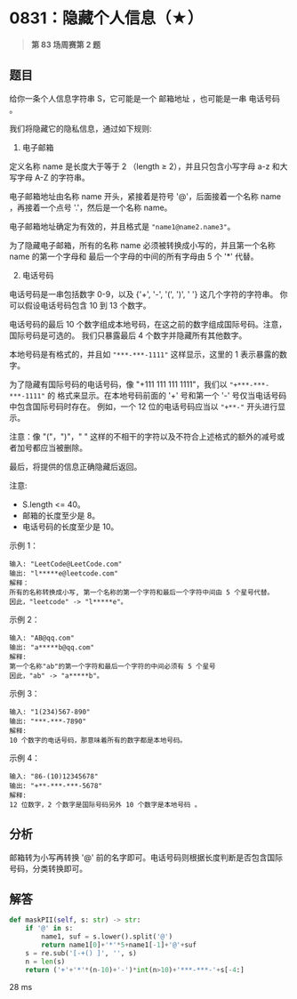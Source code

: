 # 0831：隐藏个人信息（★）


> **第 83 场周赛第 2 题**

## 题目

给你一条个人信息字符串 S，它可能是一个 邮箱地址 ，也可能是一串 电话号码 。

我们将隐藏它的隐私信息，通过如下规则:

1. 电子邮箱

定义名称 name 是长度大于等于 2 （length ≥ 2），并且只包含小写字母 a-z 和大写字母 A-Z 的字符串。

电子邮箱地址由名称 name 开头，紧接着是符号 '@'，后面接着一个名称 name
，再接着一个点号 '.'，然后是一个名称 name。

电子邮箱地址确定为有效的，并且格式是 `"name1@name2.name3"`。

为了隐藏电子邮箱，所有的名称 name 必须被转换成小写的，并且第一个名称 name 的第一个字母和
最后一个字母的中间的所有字母由 5 个 '*' 代替。


2. 电话号码

电话号码是一串包括数字 0-9，以及 {'+', '-', '(', ')', ' '} 这几个字符的字符串。
你可以假设电话号码包含 10 到 13 个数字。

电话号码的最后 10 个数字组成本地号码，在这之前的数字组成国际号码。注意，国际号码是可选的。
我们只暴露最后 4 个数字并隐藏所有其他数字。

本地号码是有格式的，并且如 `"***-***-1111"` 这样显示，这里的 1 表示暴露的数字。

为了隐藏有国际号码的电话号码，像 "+111 111 111 1111"，我们以 `"+***-***-***-1111"` 的
格式来显示。在本地号码前面的 '+' 号和第一个 '-' 号仅当电话号码中包含国际号码时存在。
例如，一个 12 位的电话号码应当以 `"+**-"` 开头进行显示。

注意：像 "("，")"，" " 这样的不相干的字符以及不符合上述格式的额外的减号或者加号都应当被删除。

最后，将提供的信息正确隐藏后返回。

注意:
- S.length <= 40。
- 邮箱的长度至少是 8。
- 电话号码的长度至少是 10。

示例 1：

    输入: "LeetCode@LeetCode.com"
    输出: "l*****e@leetcode.com"
    解释： 
    所有的名称转换成小写, 第一个名称的第一个字符和最后一个字符中间由 5 个星号代替。
    因此，"leetcode" -> "l*****e"。

示例 2：

    输入: "AB@qq.com"
    输出: "a*****b@qq.com"
    解释: 
    第一个名称"ab"的第一个字符和最后一个字符的中间必须有 5 个星号
    因此，"ab" -> "a*****b"。

示例 3：
    
    输入: "1(234)567-890"
    输出: "***-***-7890"
    解释: 
    10 个数字的电话号码，那意味着所有的数字都是本地号码。

示例 4：
    
    输入: "86-(10)12345678"
    输出: "+**-***-***-5678"
    解释: 
    12 位数字，2 个数字是国际号码另外 10 个数字是本地号码 。

 
## 分析

邮箱转为小写再转换 '@' 前的名字即可。电话号码则根据长度判断是否包含国际号码，分类转换即可。

## 解答

```python
def maskPII(self, s: str) -> str:
    if '@' in s:
        name1, suf = s.lower().split('@')
        return name1[0]+'*'*5+name1[-1]+'@'+suf
    s = re.sub('[-+() ]', '', s)
    n = len(s)
    return ('+'+'*'*(n-10)+'-')*int(n>10)+'***-***-'+s[-4:]
```
28 ms

